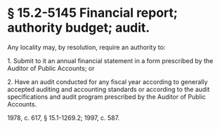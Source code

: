 # § 15.2-5145 Financial report; authority budget; audit.

<p>Any locality may, by resolution, require an authority to:</p><p>1. Submit to it an annual financial statement in a form prescribed by the Auditor of Public Accounts; or</p><p>2. Have an audit conducted for any fiscal year according to generally accepted auditing and accounting standards or according to the audit specifications and audit program prescribed by the Auditor of Public Accounts.</p><p>1978, c. 617, § 15.1-1269.2; 1997, c. 587.</p>